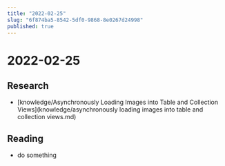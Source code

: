 ```yaml
---
title: "2022-02-25"
slug: "6f874ba5-8542-5df0-9868-8e0267d24998"
published: true
---
```


# 2022-02-25

## Research

- [knowledge/Asynchronously Loading Images into Table and Collection Views](knowledge/asynchronously loading images into table and collection views.md)

## Reading

- do something